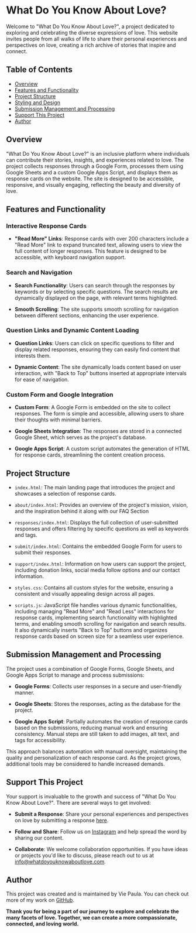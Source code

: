 # What Do You Know About Love?

Welcome to "What Do You Know About Love?", a project dedicated to exploring and celebrating the diverse expressions of love. This website invites people from all walks of life to share their personal experiences and perspectives on love, creating a rich archive of stories that inspire and connect.

## Table of Contents
- [Overview](#overview)
- [Features and Functionality](#features-and-functionality)
- [Project Structure](#project-structure)
- [Styling and Design](#styling-and-design)
- [Submission Management and Processing](#submission-management-and-processing)
- [Support This Project](#support-this-project)
- [Author](#author)

## Overview

"What Do You Know About Love?" is an inclusive platform where individuals can contribute their stories, insights, and experiences related to love. The project collects responses through a Google Form, processes them using Google Sheets and a custom Google Apps Script, and displays them as response cards on the website. The site is designed to be accessible, responsive, and visually engaging, reflecting the beauty and diversity of love.

## Features and Functionality

### Interactive Response Cards

- **"Read More" Links**: Response cards with over 200 characters include a "Read More" link to expand truncated text, allowing users to view the full content of longer responses. This feature is designed to be accessible, with keyboard navigation support.
  
### Search and Navigation

- **Search Functionality**: Users can search through the responses by keywords or by selecting specific questions. The search results are dynamically displayed on the page, with relevant terms highlighted.

- **Smooth Scrolling**: The site supports smooth scrolling for navigation between different sections, enhancing the user experience.

### Question Links and Dynamic Content Loading

- **Question Links**: Users can click on specific questions to filter and display related responses, ensuring they can easily find content that interests them.

- **Dynamic Content**: The site dynamically loads content based on user interaction, with "Back to Top" buttons inserted at appropriate intervals for ease of navigation.

### Custom Form and Google Integration

- **Custom Form**: A Google Form is embedded on the site to collect responses. The form is simple and accessible, allowing users to share their thoughts with minimal barriers.

- **Google Sheets Integration**: The responses are stored in a connected Google Sheet, which serves as the project's database.

- **Google Apps Script**: A custom script automates the generation of HTML for response cards, streamlining the content creation process.

## Project Structure

- `index.html`: The main landing page that introduces the project and showcases a selection of response cards.

- `about/index.html`: Provides an overview of the project's mission, vision, and the inspiration behind it along with our FAQ Section

- `responses/index.html`: Displays the full collection of user-submitted responses and offers filtering by specific questions as well as keywords and tags.

- `submit/index.html`: Contains the embedded Google Form for users to submit their responses.

- `support/index.html`: Information on how users can support the project, including donation links, social media follow options and our contact information.

- `styles.css`: Contains all custom styles for the website, ensuring a consistent and visually appealing design across all pages. 

- `scripts.js`: JavaScript file handles various dynamic functionalities, including managing "Read More" and "Read Less" interactions for response cards, implementing search functionality with highlighted terms, and enabling smooth scrolling for navigation and search results. It also dynamically inserts "Back to Top" buttons and organizes response cards based on screen size for a seamless user experience.

## Submission Management and Processing

The project uses a combination of Google Forms, Google Sheets, and Google Apps Script to manage and process submissions:

- **Google Forms**: Collects user responses in a secure and user-friendly manner.

- **Google Sheets**: Stores the responses, acting as the database for the project.

- **Google Apps Script**: Partially automates the creation of response cards based on the submissions, reducing manual work and ensuring consistency. Manual steps are still taken to add images, alt text, and tags for accessibility.

This approach balances automation with manual oversight, maintaining the quality and personalization of each response card. As the project grows, additional tools may be considered to handle increased demands.

## Support This Project

Your support is invaluable to the growth and success of "What Do You Know About Love?". There are several ways to get involved:

- **Submit a Response**: Share your personal experiences and perspectives on love by submitting a response [here](https://whatdoyouknowaboutlove.com/submit).

- **Follow and Share**: Follow us on [Instagram](https://instagram.com/whatdoyouknowaboutlove) and help spread the word by sharing our content.

- **Collaborate**: We welcome collaboration opportunities. If you have ideas or projects you'd like to discuss, please reach out to us at [info@whatdoyouknowaboutlove.com](mailto:info@whatdoyouknowaboutlove.com).

## Author

This project was created and is maintained by Vie Paula. You can check out more of my work on [GitHub](https://github.com/ThatsVie).


**Thank you for being a part of our journey to explore and celebrate the many facets of love. Together, we can create a more compassionate, connected, and loving world.**
